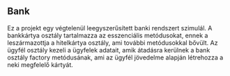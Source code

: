 ## Bank
Ez a projekt egy végtelenül leegyszerűsített banki rendszert szimulál. A bankkártya osztály tartalmazza az esszenciális metódusokat, ennek a leszármazottja a hitelkártya osztály, ami további metódusokkal bővült. Az ügyfél osztály kezeli a ügyfelek adatait, amik átadásra kerülnek a bank osztály factory metódusának, ami az ügyfél jövedelme alapján létrehozza a neki megfelelő kártyát.
